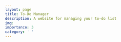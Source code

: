 ```yaml
---
layout: page
title: To-Do Manager
description: A website for managing your to-do list
img: 
importance: 3
category: ' '
---
```


